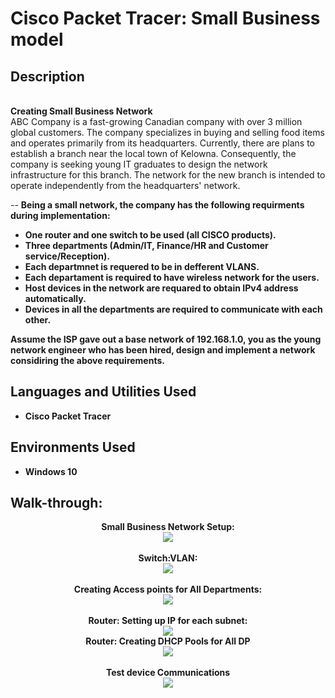 <h1>Cisco Packet Tracer: Small Business model</h1>

 

<h2>Description</h2>

<br />
<b>Creating Small Business Network</b>
<br />
ABC Company is a fast-growing Canadian company with over 3 million global customers. The company specializes in buying and selling food items and operates primarily from its headquarters. Currently, there are plans to establish a branch near the local town of Kelowna. Consequently, the company is seeking young IT graduates to design the network infrastructure for this branch. The network for the new branch is intended to operate independently from the headquarters' network.


 -- <b>  Being a small network, the company has the following requirments during implementation:

 - <b>One router and one switch to be used (all CISCO products).</b>
 - <b>Three departments (Admin/IT, Finance/HR and Customer service/Reception).</b>
 - <b>Each departmnet is requered to be in defferent VLANS.</b>
 - <b>Each departament is required to have wireless network for the users.</b>
 - <b>Host devices in the network are requared to obtain IPv4 address automatically.</b>
 - <b>Devices in all the departments are required to communicate with each other. </b>

Assume the ISP gave out a base network of 192.168.1.0, you as the young network engineer who has been hired, design and implement a network considiring the above requirements.  


<h2>Languages and Utilities Used</h2>

- <b>Cisco Packet Tracer</b> 


<h2>Environments Used </h2>

- <b>Windows 10</b> 


<h2>Walk-through:</h2>

<p align="center">
Small Business Network Setup: <br/>
<img src="https://github.com/Vlad774/Cisco-Packet-Tracer-Small-Business-model/blob/main/SMALL_BUSINESS_NETWORK_SETUP.jpg"/>
<br />
<br />
Switch:VLAN:  <br/>
<img src="https://github.com/Vlad774/Cisco-Packet-Tracer-Small-Business-model/blob/main/Switch_creating_VLAN_all_departments.jpg"/>
<br />
<br />
Creating Access points for All Departments: <br/>
<img src="https://github.com/Vlad774/Cisco-Packet-Tracer-Small-Business-model/blob/main/Creating%20acces%20point%20for%20all%20departments.jpg"/>
<br />
<br />
Router: Setting up IP for each subnet:  <br/>
<img src="https://github.com/Vlad774/Cisco-Packet-Tracer-Small-Business-model/blob/main/Router%20setting%20up%20IP%20for%20each%20subnet.jpg"/>
<br />
Router: Creating DHCP Pools for All DP  <br/>
<img src="https://github.com/Vlad774/Cisco-Packet-Tracer-Small-Business-model/blob/main/Router_Creating_DHCP_pools_for_ALL_DP.jpg"/>
<br />
<br />
Test device Communications  <br/>
<img src="https://github.com/Vlad774/Cisco-Packet-Tracer-Small-Business-model/blob/main/Device%20communication.jpg"/>
<br />


</p>

<!--
 ```diff
- text in red
+ text in green
! text in orange
# text in gray
@@ text in purple (and bold)@@
```
--!>
